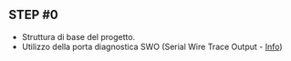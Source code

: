 ## STEP #0

+ Struttura di base del progetto.
+ Utilizzo della porta diagnostica SWO (Serial Wire Trace Output - [Info](https://www.arm.com/files/pdf/AT_-_Advanced_Debug_of_Cortex-M_Systems.pdf))